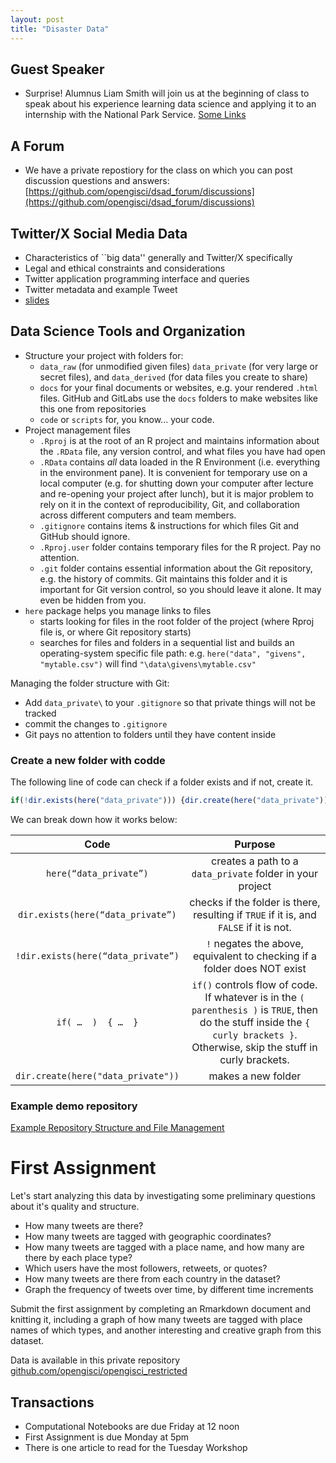 ```yaml
---
layout: post
title: "Disaster Data"
---
```


## Guest Speaker

- Surprise! Alumnus Liam Smith will join us at the beginning of class to speak about his experience learning data science and applying it to an internship with the National Park Service. [Some Links](https://docs.google.com/document/d/1ye3qI0mlQXvzvh31zMydYT6Qh3KtTUpzQvMN5X1vyxQ/edit?tab=t.0)

## A Forum

- We have a private repostiory for the class on which you can post discussion questions and answers: [https://github.com/opengisci/dsad_forum/discussions](https://github.com/opengisci/dsad_forum/discussions)

## Twitter/X Social Media Data

- Characteristics of ``big data'' generally and Twitter/X specifically
- Legal and ethical constraints and considerations
- Twitter application programming interface and queries
- Twitter metadata and example Tweet
- [slides](https://drive.google.com/open?id=122vhIvRJ7Xys8Oyvppb5V_3gBn879b0a&usp=drive_fs)

## Data Science Tools and Organization

- Structure your project with folders for:
  - `data_raw` (for unmodified given files) `data_private` (for very large or secret files), and `data_derived` (for data files you create to share)
  - `docs` for your final documents or websites, e.g. your rendered `.html` files. GitHub and GitLabs use the `docs` folders to make websites like this one from repositories
  - `code` or `scripts` for, you know... your code.
- Project management files
  - `.Rproj` is at the root of an R project and maintains information about the `.RData` file, any version control, and what files you have had open
  - `.RData` contains *all* data loaded in the R Environment (i.e. everything in the environment pane). It is convenient for temporary use on a local computer (e.g. for shutting down your computer after lecture and re-opening your project after lunch), but it is major problem to rely on it in the context of reproducibility, Git, and collaboration across different computers and team members.
  - `.gitignore` contains items & instructions for which files Git and GitHub should ignore.
  - `.Rproj.user` folder contains temporary files for the R project. Pay no attention.
  - `.git` folder contains essential information about the Git repository, e.g. the history of commits. Git maintains this folder and it is important for Git version control, so you should leave it alone. It may even be hidden from you.
- `here` package helps you manage links to files
  - starts looking for files in the root folder of the project (where Rproj file is, or where Git repository starts)
  - searches for files and folders in a sequential list and builds an operating-system specific file path: e.g. `here("data", "givens", "mytable.csv")` will find `"\data\givens\mytable.csv"`

Managing the folder structure with Git:

 - Add `data_private\` to your `.gitignore` so that private things will not be tracked
 - commit the changes to `.gitignore`
 - Git pays no attention to folders until they have content inside


### Create a new folder with codde

The following line of code can check if a folder exists and if not, create it.

```r
if(!dir.exists(here("data_private"))) {dir.create(here("data_private"))}
```

We can break down how it works below:

Code | Purpose |
| :--: | :--: |
`here(“data_private”)` | creates a path to a `data_private` folder in your project |
`dir.exists(here(“data_private”)` |   	checks if the folder is there, resulting if `TRUE` if it is, and `FALSE` if it is not. |
`!dir.exists(here(“data_private”)`  | 	`!` negates the above, equivalent to checking if a folder does NOT exist
`if( …  )  { …  }`	|	`if()` controls flow of code. If whatever is in the `( parenthesis )` is `TRUE`, then do the stuff inside the `{ curly brackets }`. Otherwise, skip the stuff in curly brackets. |
`dir.create(here("data_private"))`	| makes a new folder

### Example demo repository

 [Example Repository Structure and File Management](https://github.com/opengisci/wt25_demo)

# First Assignment

Let's start analyzing this data by investigating some preliminary questions about it's quality and structure.

- How many tweets are there?
- How many tweets are tagged with geographic coordinates?
- How many tweets are tagged with a place name, and how many are there by each place type?
- Which users have the most followers, retweets, or quotes?
- How many tweets are there from each country in the dataset?
- Graph the frequency of tweets over time, by different time increments

Submit the first assignment by completing an Rmarkdown document and knitting it, including a graph of how many tweets are tagged with place names of which types, and another interesting and creative graph from this dataset.

Data is available in this private repository [github.com/opengisci/opengisci_restricted](https://github.com/opengisci/opengisci_restricted)

## Transactions

- Computational Notebooks are due Friday at 12 noon
- First Assignment is due Monday at 5pm
- There is one article to read for the Tuesday Workshop
